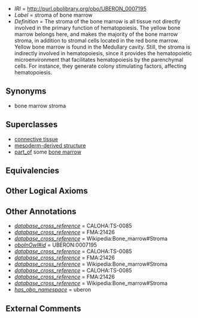  * *IRI* = http://purl.obolibrary.org/obo/UBERON_0007195
 * *Label* = stroma of bone marrow
 * *Definition* = The stroma of the bone marrow is all tissue not directly involved in the primary function of hematopoiesis. The yellow bone marrow belongs here, and makes the majority of the bone marrow stroma, in addition to stromal cells located in the red bone marrow. Yellow bone marrow is found in the Medullary cavity. Still, the stroma is indirectly involved in hematopoiesis, since it provides the hematopoietic microenvironment that facilitates hematopoiesis by the parenchymal cells. For instance, they generate colony stimulating factors, affecting hematopoiesis.

## Synonyms

 * bone marrow stroma

## Superclasses

 * [connective tissue](../../UBERON/84/UBERON_0002384.md)
 * [mesoderm-derived structure](../../UBERON/20/UBERON_0004120.md)
 * [part_of](../../BFO/50/BFO_0000050.md) some [bone marrow](../../UBERON/71/UBERON_0002371.md)

## Equivalencies


## Other Logical Axioms


## Other Annotations

 * *[database_cross_reference](../../ef/oboInOwl#hasDbXref.md)* = CALOHA:TS-0085
 * *[database_cross_reference](../../ef/oboInOwl#hasDbXref.md)* = FMA:21426
 * *[database_cross_reference](../../ef/oboInOwl#hasDbXref.md)* = Wikipedia:Bone_marrow#Stroma
 * *[oboInOwl#id](../../id/oboInOwl#id.md)* = UBERON:0007195
 * *[database_cross_reference](../../ef/oboInOwl#hasDbXref.md)* = CALOHA:TS-0085
 * *[database_cross_reference](../../ef/oboInOwl#hasDbXref.md)* = FMA:21426
 * *[database_cross_reference](../../ef/oboInOwl#hasDbXref.md)* = Wikipedia:Bone_marrow#Stroma
 * *[database_cross_reference](../../ef/oboInOwl#hasDbXref.md)* = CALOHA:TS-0085
 * *[database_cross_reference](../../ef/oboInOwl#hasDbXref.md)* = FMA:21426
 * *[database_cross_reference](../../ef/oboInOwl#hasDbXref.md)* = Wikipedia:Bone_marrow#Stroma
 * *[has_obo_namespace](../../ce/oboInOwl#hasOBONamespace.md)* = uberon

## External Comments

